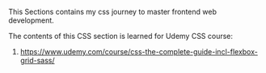 This Sections contains my css journey to master frontend web development.

The contents of this CSS section is learned for Udemy CSS course:

1. https://www.udemy.com/course/css-the-complete-guide-incl-flexbox-grid-sass/
